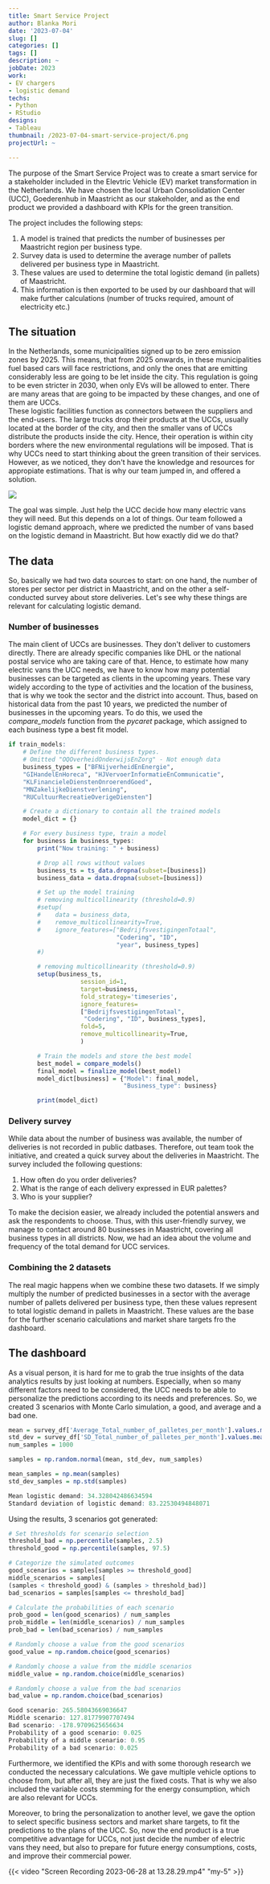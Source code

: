 ```yaml
---
title: Smart Service Project
author: Blanka Mori
date: '2023-07-04'
slug: []
categories: []
tags: []
description: ~
jobDate: 2023
work: 
- EV chargers
- logistic demand
techs: 
- Python
- RStudio
designs:
- Tableau
thumbnail: /2023-07-04-smart-service-project/6.png
projectUrl: ~

---
```


The purpose of the Smart Service Project was to create a smart service for a stakeholder included in the Elevtric Vehicle (EV) market transformation in the Netherlands. We have chosen the local Urban Consolidation Center (UCC), Goederenhub in Maastricht as our stakeholder, and as the end product we provided a dashboard with KPIs for the green transition.

The project includes the following steps:
1. A model is trained that predicts the number of businesses per Maastricht region per business type. 
2. Survey data is used to determine the average number of pallets delivered per business type in Maastricht.
3. These values are used to determine the total logistic demand (in pallets) of Maastricht.
4. This information is then exported to be used by our dashboard that will make further calculations (number of trucks required, amount of electricity etc.)

## The situation

In the Netherlands, some municipalities signed up to be zero emission zones by 2025. This means, that from 2025 onwards, in these municipalities fuel based cars will face restrictions, and only the ones that are emitting considerably less are going to be let inside the city. This regulation is going to be even stricter in 2030, when only EVs will be allowed to enter. There are many areas that are going to be impacted by these changes, and one of them are UCCs.   
These logistic facilities function as connectors between the suppliers and the end-users. The large trucks drop their products at the UCCs, usually located at the border of the city, and then the smaller vans of UCCs distribute the products inside the city. Hence, their operation is within city borders where the new environmental regulations will be imposed. That is why UCCs need to start thinking about the green transition of their services. However, as we noticed, they don't have the knowledge and resources for appropiate estimations. That is why our team jumped in, and offered a solution. 

![](ucc.gif)

The goal was simple. Just help the UCC decide how many electric vans they will need. But this depends on a lot of things. Our team followed a logistic demand approach, where we predicted the number of vans based on the logistic demand in Maastricht. But how exactly did we do that?

## The data

So, basically we had two data sources to start: on one hand, the number of stores per sector per district in Maastricht, and on the other a self-conducted survey about store deliveries. Let's see why these things are relevant for calculating logistic demand.

### Number of businesses

The main client of UCCs are businesses. They don't deliver to customers directly. There are already specific companies like DHL or the national postal service who are taking care of that. Hence, to estimate how many electric vans the UCC needs, we have to know how many potential businesses can be targeted as clients in the upcoming years. These vary widely according to the type of activities and the location of the business, that is why we took the sector and the district into account. Thus, based on historical data from the past 10 years, we predicted the number of businesses in the upcoming years. To do this, we used the *compare_models* function from the *pycaret* package, which assigned to each business type a best fit model. 


```r
if train_models:
    # Define the different business types.
    # Omitted "OQOverheidOnderwijsEnZorg" - Not enough data
    business_types = ["BFNijverheidEnEnergie",
    "GIHandelEnHoreca", "HJVervoerInformatieEnCommunicatie",
    "KLFinancieleDienstenOnroerendGoed",
    "MNZakelijkeDienstverlening",
    "RUCultuurRecreatieOverigeDiensten"]

    # Create a dictionary to contain all the trained models
    model_dict = {}

    # For every business type, train a model
    for business in business_types:
        print("Now training: " + business)

        # Drop all rows without values
        business_ts = ts_data.dropna(subset=[business])
        business_data = data.dropna(subset=[business])

        # Set up the model training
        # removing multicollinearity (threshold=0.9)
        #setup(
        #    data = business_data,
        #    remove_multicollinearity=True,
        #    ignore_features=["BedrijfsvestigingenTotaal",
                              "Codering", "ID",
                              "year", business_types]
        #)

        # removing multicollinearity (threshold=0.9)
        setup(business_ts,
                    session_id=1,
                    target=business,
                    fold_strategy='timeseries',
                    ignore_features=
                    ["BedrijfsvestigingenTotaal",
                     "Codering", "ID", business_types],
                    fold=5,
                    remove_multicollinearity=True,
                    )

        # Train the models and store the best model
        best_model = compare_models()
        final_model = finalize_model(best_model)
        model_dict[business] = {"Model": final_model,
                                "Business_type": business}

        print(model_dict)
```


### Delivery survey

While data about the number of business was available, the number of deliveries is not recorded in public datbases. Therefore, out team took the initiative, and created a quick survey about the deliveries in Maastricht. The survey included the following questions:  

  1. How often do you order deliveries?
  2. What is the range of each delivery expressed in EUR palettes?
  3. Who is your supplier?

To make the decision easier, we already included the potential answers  and ask the respondents to choose. Thus, with this user-friendly survey, we manage to contact around 80 businesses in Maastricht, covering all business types in all districts. Now, we had an idea about the volume and frequency of the total demand for UCC services. 

### Combining the 2 datasets

The real magic happens when we combine these two datasets. If we simply multiply the number of predicted businesses in a sector with the average number of pallets delivered per business type, then these values represent to total logistic demand in pallets in Maastricht. These values are the base for the further scenario calculations and market share targets fro the dashboard.


## The dashboard

As a visual person, it is hard for me to grab the true insights of the data analytics results by just looking at numbers. Especially, when so many different factors need to be considered, the UCC needs to be able to personalize the predictions according to its needs and preferences. So, we created 3 scenarios with Monte Carlo simulation, a good, and average and a bad one. 

 
```r
mean = survey_df['Average_Total_number_of_palletes_per_month'].values.mean()
std_dev = survey_df['SD_Total_number_of_palletes_per_month'].values.mean()
num_samples = 1000

samples = np.random.normal(mean, std_dev, num_samples)

mean_samples = np.mean(samples)
std_dev_samples = np.std(samples)

```

<script src="https://code.highcharts.com/highcharts.js"></script>
<script src="https://code.highcharts.com/modules/histogram-bellcurve.js"></script>
<script src="https://code.highcharts.com/modules/exporting.js"></script>
<script src="https://code.highcharts.com/modules/accessibility.js"></script>

<figure class="highcharts-figure">
    <div id="container"></div>
    <p class="highcharts-description">
    </p>
</figure>


<style>

.highcharts-figure,
.highcharts-data-table table {
    min-width: 310px;
    max-width: 800px;
    margin: 1em auto;
}

.highcharts-data-table table {
    font-family: Verdana, sans-serif;
    border-collapse: collapse;
    border: 1px solid #ebebeb;
    margin: 10px auto;
    text-align: center;
    width: 100%;
    max-width: 500px;
}

.highcharts-data-table caption {
    padding: 1em 0;
    font-size: 1.2em;
    color: #555;
}

.highcharts-data-table th {
    font-weight: 600;
    padding: 0.5em;
}

.highcharts-data-table td,
.highcharts-data-table th,
.highcharts-data-table caption {
    padding: 0.5em;
}

.highcharts-data-table thead tr,
.highcharts-data-table tr:nth-child(even) {
    background: #f8f8f8;
}

.highcharts-data-table tr:hover {
    background: #f1f7ff;
}

</style>



<script>

const data = [2.65570989e+01,  6.10410141e+01,  9.25569147e+01,  9.18188403e+01,
        1.03183980e+02, -3.43593751e+01,  1.01647354e+02, -1.09830565e+02,
        5.91137970e+01, -8.31642152e+01,  6.20398990e-02, -3.78696668e+01,
        2.35798408e+02,  6.14053532e+01,  1.71353236e+01,  1.21511980e+02,
        1.40214837e+02,  1.04864663e+02,  1.63104065e+02,  5.05227552e+01,
       -4.28747798e+01, -9.87763570e+01,  1.36981425e+02,  1.72183181e+02,
       -8.42765453e+00,  5.89251590e+01, -9.06201438e+01, -3.34259600e+01,
        1.33852282e+02,  2.40944360e+02, -5.59430580e+01, -1.30477208e+01,
        1.27858753e+02,  1.25207053e+02,  4.69081621e+01,  8.30808502e+01,
       -1.75395501e+01,  1.56941989e+02,  2.59718877e+01, -2.51560820e+01,
        8.04128249e+01,  9.95666535e+01,  4.89397868e+01,  6.93857188e+01,
       -2.02476089e+02, -6.62817729e+01, -2.00393513e+01, -1.07024838e+02,
        1.86290252e+02, -6.02665114e+01,  5.92311560e+01, -7.76589633e+01,
        7.12946947e+01, -6.29131386e+01, -7.47241986e+01,  1.65291993e+00,
        2.36730018e+01, -8.31621425e+00,  9.92867500e+01, -5.27211696e+01,
        1.62524519e+02, -1.93667379e+01,  1.50648098e+02,  1.38288734e+02,
        5.52215101e+01,  6.62772545e+01,  9.55541841e+01,  9.67416796e+01,
        4.85012440e+01, -4.57307531e+01, -5.33524508e+01,  1.18672417e+02,
       -3.14703747e+01, -6.38858126e+01,  6.00331111e+01, -4.11194044e+01,
        2.10640865e+01,  7.33208334e+01,  1.07523059e+02,  1.47243806e+01,
        1.27103544e+02,  4.57678189e+01,  2.40378190e+02,  3.62430801e+01,
        1.41749596e+02,  9.43274427e+01, -5.33797454e+01,  1.01847407e+01,
        2.74661745e+00,  9.71676928e+01,  1.95644506e+02,  7.66923467e+01,
       -1.43401591e+02, -2.96953917e+01,  1.25910690e+02, -1.08680853e+02,
        1.20911142e+02, -3.83224619e+01,  2.23213291e+02,  1.33893858e+02,
        8.07907532e+01,  6.60137404e+01,  5.56946476e+00,  1.40896466e+02,
        9.98928888e+01, -1.77490148e+01,  5.23260704e+01,  1.06067872e+02,
        8.20663359e+01,  1.55713889e+02, -8.28976317e+01, -1.03180336e+02,
        1.88549689e+02, -6.07167070e+01,  1.89388546e+02,  1.28701082e+02,
        5.63679502e+01, -1.80550516e+01,  3.65758530e+01, -3.00968243e+01,
        3.51261218e+01,  1.65899950e+02,  8.34878402e+01,  1.14517922e+02,
       -1.71783929e+01, -2.70613928e+01,  1.04720313e+00, -7.12852115e+01,
        1.55813461e+02, -2.91924429e+01,  1.39735966e+02, -3.05627836e+01,
        1.43631143e+02,  2.95958084e+01, -3.07078028e+01,  2.08899036e+02,
       -1.89967776e+01, -9.08260435e+01,  9.58868328e+01, -5.48915558e+00,
        4.01170394e+00, -7.06239942e+01, -4.38348155e+01, -2.36328317e+02,
        2.52722877e+01, -9.12826179e+01,  1.52353013e+02, -2.53001001e+01,
        1.21146347e+01,  1.42466767e+02,  7.19265220e+01,  6.19606199e+01,
        7.33194408e+01, -4.92410985e+01,  2.76263800e+02,  1.14467933e+02,
        1.11554396e+02,  1.20936423e+02,  3.67506124e+01,  8.98090358e+01,
        1.20376815e+02, -1.68874141e+02,  1.49822812e+02,  3.16216093e+01,
        1.14020977e+02,  1.19244066e+02, -2.13688745e+01, -7.11580058e+01,
        3.14536174e+01,  8.87980815e+01,  1.62615144e+02,  3.34331972e+01,
        3.39002539e+01, -6.15224459e+01,  4.39455944e+01, -1.21126818e+01,
        1.40042043e+02,  2.61753916e+01,  5.84759325e+01,  1.04972629e+01,
        5.68216394e+01,  1.37893590e+02,  2.79322553e+01,  5.42168746e+01,
        7.22792263e+01,  1.39583304e+02, -9.02260481e+01, -1.16304811e+01,
        3.06545108e+01, -1.68992782e+01,  2.36930404e+01,  4.68088593e+01,
        2.56728109e+02, -9.00359435e+01,  4.55765144e+00,  1.09174359e+02,
        2.56729455e+02,  1.04338571e+02,  2.17467384e+02, -3.82652182e+00,
        3.20124108e+01,  3.13348865e+01, -3.27109230e+01,  1.13521812e+02,
        2.15071196e+01, -6.04207260e+01, -6.52982517e+01,  6.89040394e+01,
        8.55745601e+00, -4.37916409e+01,  2.28174189e+01,  1.08211325e+02,
       -7.38968230e+01,  5.02737174e+01,  1.03177183e+02,  3.20985498e+01,
        1.01953072e+02,  4.87762889e+01, -1.13352762e+02,  1.31324806e+01,
        1.67958339e+02, -4.78250924e+01,  8.77938359e+01, -1.08907374e+02,
       -2.46652997e+00,  5.91783186e+01,  6.41222084e+01, -7.31960300e+01,
        5.58670007e+01, -3.18626451e+01,  4.30702307e+01, -2.33893750e+01,
       -9.86087951e+00, -8.99809532e+01,  4.62349568e+01,  4.20351382e+01,
        2.54330537e+01, -7.45551140e+01,  1.91384051e+02,  9.38917720e+01,
        3.89013493e+01, -3.74564507e+01, -6.97269604e+00,  1.34692143e+01,
        2.56588891e+01, -6.72258144e+01,  3.60814194e+01, -1.12371088e+02,
       -7.97815159e+01,  2.26770752e+02, -3.29103632e+01,  9.01816842e+01,
       -1.93726749e+01, -2.89050345e+01,  8.42219001e+01,  1.20398359e+02,
        1.14003209e+02,  6.11281642e+01,  8.07789754e+01,  4.27161277e+01,
       -9.90885279e+01,  1.22953720e+02, -8.29440789e+01,  1.37121105e+02,
        5.82714808e+01, -1.05912483e+02, -2.85979189e+01, -6.64440613e+01,
        1.50267486e+02, -1.70422206e+02, -7.43653199e+01, -4.22197927e+01,
        1.42234934e+02,  9.32770442e+01, -9.82280312e+01, -1.80840309e+02,
        2.38207545e+00,  2.31019667e+02, -6.92655383e+01, -1.63982431e+02,
        5.26658572e+01,  2.34569970e+01,  1.97862561e+01,  1.23304480e+02,
        1.17907248e+02,  1.44058277e+02,  1.64860250e+02,  7.06834834e+01,
       -3.85324666e+01,  1.30420034e+02, -2.91652070e+01,  1.53908130e+01,
        1.19764474e+02,  3.08541502e+01,  3.13304237e+01,  1.85896828e+02,
        4.65571302e+01,  9.07885357e+01,  5.18667132e+01,  1.21326626e+02,
        1.04988461e+02,  5.08531759e+01,  1.15167624e+02, -8.30318352e+01,
        3.17598942e+01, -2.43635233e+01,  1.21720449e+01, -2.28238960e+01,
        1.42978113e+02, -1.47885327e+01, -6.99951164e+00,  1.18879428e+02,
        4.23635996e+01,  3.87817266e+00, -3.49165516e+01,  1.15783966e+01,
        6.74984835e+01,  5.75805761e+01,  2.41282962e+01, -1.01027204e+01,
        1.07145955e+02,  5.63186615e+01, -9.52506644e+01,  5.76339717e+01,
        9.02389195e+01, -8.34643308e+01,  4.87037272e+01,  9.33414126e+01,
       -4.24146512e+01,  1.11773438e+02,  5.50451074e+01,  1.12488980e+01,
       -3.97906666e+00,  5.81645854e+00,  4.00820497e+01,  1.23176017e+01,
       -8.41301249e+01,  9.69852920e+01, -9.82914721e+01, -2.39269476e+01,
        1.20473285e+02, -9.86453425e+01,  4.91784090e-01,  4.55754295e+01,
       -9.79412770e+01, -2.47159412e+01,  6.40578244e+01,  1.17600053e+02,
        5.42496692e+01, -3.12970907e+00, -5.92872232e-01,  1.49464570e+02,
        5.37945515e+01,  5.23903564e+00,  3.03249602e+01, -1.04156308e+02,
        4.22677425e+01, -2.12006476e+01, -1.24045975e+02,  9.80090921e+01,
        4.43835986e+01,  1.36794704e+02,  9.62062680e+01, -2.34441049e+01,
       -1.26107485e+02,  1.64087515e+02,  8.06126880e+00,  4.37933123e+01,
       -2.39863696e+01, -4.99149610e+01,  8.63803219e+01, -1.12760658e+02,
        1.24512034e+02,  5.05070534e+01,  2.79312277e+02,  3.25680051e+01,
       -6.04122095e+01,  1.94397226e+01, -7.99099821e+00,  1.17465841e+02,
        6.26459028e+01,  8.86676709e+00,  6.08478965e+01,  1.14160776e+02,
        1.35673451e+02,  1.99222641e+02, -1.18073343e+02,  6.41224600e-01,
        1.39629015e+02, -5.58502437e+00,  4.89940738e+01,  1.74974770e+02,
        7.22845132e+01,  4.64316626e+01,  7.80137159e+00,  7.04061560e+01,
       -7.24936202e+01, -1.28790370e+01,  3.85624682e+01,  9.74108456e+01,
        1.25824545e+02,  1.57834501e+02,  3.95085068e+01,  2.57246168e+01,
        1.56347487e+02, -2.84113041e+01, -1.91981015e+01,  2.37863364e+01,
        3.87273378e+01,  1.85505318e+02,  5.66885940e+00,  3.71583771e+01,
        1.06140469e+02,  4.38859789e+01,  1.04572609e+01,  7.21727456e+01,
        2.09959340e+02,  4.05895111e+01,  4.38706289e+01,  1.05249957e+02,
        1.50248741e+02,  9.70303189e+01,  6.99276589e+01, -5.26056621e+00,
        2.34264811e+01,  7.66798982e+01,  6.53232382e+01,  7.07986603e+01,
        5.94026449e+01, -2.77017310e+01,  1.87174260e+02,  1.25630873e+02,
        6.75424185e+01,  3.10094945e+01,  6.94619432e+01, -6.52797899e+01,
        3.87383042e+01, -1.16658573e+01,  5.99722892e+01,  1.38134263e+02,
        4.95616348e+01, -1.39739328e+02,  6.81958393e+00, -1.00779202e+02,
        6.51038304e+01,  1.27600630e+02, -9.96043923e+01, -1.20130034e+02,
       -3.68594605e+01, -7.56162471e+01, -1.42745287e+01,  1.62301416e+01,
       -2.01783194e+00, -5.23751225e+01,  5.18889991e+01, -1.03257052e+02,
        1.26964288e+02,  2.29571023e+01,  5.24748157e+01,  3.34488671e+01,
       -8.93687824e+01, -1.45336584e+02, -2.02607416e+01, -3.97496426e+01,
        3.81103484e+01, -7.84020880e+00,  1.29459457e+02, -1.83784938e+02,
        1.19230887e+02,  4.67012367e+01, -8.28677326e+01,  2.03123771e+01,
       -2.91183750e+01,  5.67513222e+01,  7.41187406e+00, -1.59484218e+01,
       -5.09676347e+01,  6.67398013e+01,  1.79822745e+01, -1.98717224e+01,
       -4.10280182e+01,  1.97963656e+02,  1.30078047e+01,  2.73152544e+00,
        4.93264046e+01,  7.16778130e+01,  2.13042511e+02, -8.80716371e+01,
        9.44078449e+01,  6.45455017e+01,  8.57452794e+01, -1.17273934e+01,
       -2.04614022e+01,  2.77277979e+01, -1.57024551e+01,  4.04161543e+01,
        8.10259185e+01,  4.19185144e+01,  1.36270391e+02,  1.43816901e+02,
        9.82615114e+01,  1.73810123e+02,  1.17145089e+02,  1.90017244e+02,
        1.19731734e+02,  2.05828409e+02,  5.48606506e+01,  1.06926927e+02,
        9.51287121e+01,  1.51072979e+02,  3.95039169e+01,  1.56351851e+02,
        1.60496546e+02, -1.17441571e+02,  6.35640669e+01,  9.46626515e+01,
       -7.37763618e+01, -9.95160431e+00,  5.97813983e+01,  1.60191522e+02,
        2.12196952e+01, -7.89711993e+00,  8.17687677e+01, -6.75215900e-01,
        5.75972525e+01, -2.35342381e+01, -7.96092598e+01, -1.42712759e+01,
       -1.83576779e+01,  2.30629481e+01,  1.52517461e+02, -5.86534170e+01,
        1.20050908e+02, -3.46742991e+00,  2.96605957e+01, -1.16131223e+02,
        1.37468337e+02,  9.63384651e+01,  1.56818018e+02,  5.99732485e+01,
        9.84615657e+01,  2.16464881e+01,  9.02642310e+01, -7.46752891e+01,
        1.44244954e+02, -2.69269222e+01, -8.00555926e+01,  5.58603475e+00,
       -4.01033486e+00,  1.31578557e+02,  9.44522221e+00, -4.37044983e+00,
        2.92827630e+00,  1.03013639e+02,  9.90118117e+00,  4.71099264e+00,
       -6.10177580e+01, -1.69555542e+02,  5.11568430e+01, -4.46066719e+01,
        1.59948893e+02,  6.02772512e+01,  1.03052090e+02,  1.69637628e+02,
       -1.34560457e+02,  1.03355699e+02,  1.23912882e+02, -4.47136239e+01,
        2.25006961e+02, -8.66856744e+01,  2.38509783e+02, -5.78422673e+01,
        7.76336840e+01, -3.33359708e+01,  1.09783363e+02,  6.69089782e+01,
       -9.90321543e+01, -8.93332710e+01,  1.02206479e+02,  1.32070879e+02,
       -6.16071094e+01, -1.82204973e+01, -4.09219740e+01,  3.68039198e+01,
       -1.24876541e+02,  1.25128201e+02, -3.77760348e+01, -2.53676487e+01,
       -6.07373780e+01,  3.65107774e+01,  1.44318090e+01,  4.22679741e+01,
       -1.00500597e+02,  1.83385013e+02,  5.93628661e+01,  8.58813021e+01,
       -3.60939264e+01,  6.93822630e+01,  3.20774038e+01,  6.21526910e+00,
        1.27882425e+01, -2.56631041e+01,  5.71887700e+01, -4.57997565e+00,
       -1.05433773e+02, -1.25557448e+01, -4.20356526e+01,  2.09188229e+02,
        1.31020491e+02,  6.84717060e+01,  7.19204605e+01,  4.74554988e+01,
        1.62483103e+02, -5.86953193e+01, -2.58809850e+00,  7.14948532e+01,
        1.86374283e+01,  9.44769122e+01, -7.41823978e+01,  4.14246893e+01,
        2.14721850e+01, -1.17438661e+02,  1.35662322e+02,  9.18600696e+01,
        5.69225070e+01,  1.53920427e+02,  8.70574175e+00, -5.19200073e+01,
       -1.31036746e+02, -3.61526462e+01,  8.58096780e+01,  9.91989861e+01,
        1.05348714e+02, -2.46043017e+01,  3.26511254e+01,  1.70598271e+01,
        1.29453886e+02,  5.41166200e+01,  1.24013960e+02,  1.62395428e+02,
       -4.99032827e+01,  3.52232900e+01, -4.62684329e+01,  1.33506394e+02,
        8.66957466e+01, -2.59537569e+01,  2.91432222e+01,  1.66513756e+01,
        2.52956164e+02,  3.24288189e+01,  5.36335882e+01, -9.12104848e+01,
       -1.65864320e+01, -1.64492843e+02,  2.10561303e-01,  1.65055714e+02,
       -1.70823184e+01, -7.03785198e+01, -1.13592108e+02,  4.47397023e+01,
       -1.06943244e+02,  1.09823400e+02,  1.75854367e+02, -3.54539767e+01,
        7.27358904e+01,  1.07106127e+01, -3.88281346e+01,  6.88427811e+01,
        3.88468590e+01,  1.29479502e+02, -7.60552894e+01,  1.08197660e+02,
        5.85912395e+01, -6.51892037e+01,  2.29784532e+02,  2.39160325e+02,
       -1.48132682e+01,  3.59451669e+01, -8.97388139e+00,  4.44394044e+01,
        4.86063251e+01,  6.14412834e+01,  7.99306984e+01,  7.30834073e+01,
       -4.41269407e+01,  1.82787615e+02, -8.99339582e+01, -1.08455584e+02,
       -7.63874548e+01,  1.61472443e+02,  9.21000929e+01,  8.29127622e+01,
        4.36624559e+01,  1.29169760e+02,  1.20329907e+02,  2.48979821e+01,
        5.44775443e+01,  5.75523353e+01,  2.56702798e+02,  1.05540557e+02,
        6.24915807e+01,  7.65171740e+01,  6.83918174e+01,  2.37066267e+02,
       -5.46666220e+01,  2.06589911e+01, -5.03904472e+01, -5.18092666e+01,
        1.03235283e+02,  6.26145491e+01,  1.36500338e+01,  1.53844424e+01,
        8.34092629e+01, -6.54947887e+01,  2.93741875e+01,  1.14922313e+02,
        1.65923112e+02,  1.06580707e+02, -7.70422283e+00, -1.41535588e+00,
        2.08491281e+02,  2.74997619e+01, -4.11169135e+01,  1.05225397e+02,
        2.46868362e+00,  5.15637957e+01,  2.81659988e+02,  2.26453439e+01,
       -8.01709074e+01,  1.65797291e+01, -4.37483618e+01,  2.86289271e+01,
       -1.97042050e+01,  5.48723284e+01,  9.43615234e+01,  4.42566930e+01,
        8.70418825e+00, -5.17181941e+01,  4.14944731e+01,  3.98674225e+01,
        7.29284461e+01,  6.99433859e+01, -4.39811968e+01, -1.11688897e+02,
        3.89440678e+01, -9.87408697e+00, -1.08159154e+02,  9.21761437e+01,
       -1.17438868e+02,  6.87012889e+00, -1.75548889e+02, -7.37942904e+01,
       -8.94405534e+01, -4.58297947e+01, -1.21665922e+02, -7.46582347e+01,
        1.25750026e+01,  7.44234953e+01, -1.17586739e+02, -5.15471215e+01,
        3.94014169e+01, -8.33121338e+01, -3.46860862e+00, -2.13301684e+01,
       -1.03556995e+02,  1.23094959e+02,  6.69152312e+01,  2.35867769e+00,
       -2.44636685e+01,  1.75600698e+01, -1.55397399e+02,  2.93275807e+01,
       -7.96162442e+00, -3.66333166e+01,  8.61381503e+01,  1.47225141e+02,
        1.22883774e+02, -2.84701652e+01,  1.08999774e+02,  9.75065596e+01,
        2.39921350e+01, -4.36788074e+01, -4.04644215e+00,  4.10261380e+01,
        8.01967164e+01, -9.06798766e+01,  1.22991659e+02,  1.81893413e+00,
       -3.63584912e+01,  2.10755153e+02, -4.01169638e+01,  6.00280028e+01,
        9.63624008e+01,  1.04170993e+02, -5.78600957e+00, -1.79889069e+02,
        5.70584120e+01,  8.20293663e+01,  4.74035952e+01,  1.34648347e+02,
        4.94321253e+01,  1.53884830e+02,  2.18218838e+02, -3.56265390e+01,
        1.31632113e+02,  2.58547391e+01,  1.08223637e+02, -2.15832835e+01,
       -8.29521681e+00,  5.12521121e+01, -8.37288358e+01,  2.51176147e+01,
        6.12114147e+00,  2.95783793e+01,  1.64330372e+02,  1.49063871e+02,
        1.09517556e+02,  5.90934197e+01,  2.07922238e+01,  5.79736942e+01,
       -9.36283224e+00,  2.00913017e+01,  1.73003176e+02, -8.69375183e+00,
       -2.11666845e+02,  7.54706585e+01,  1.30994769e+02, -4.75552521e+01,
        2.09163238e+01, -1.68127559e+02,  3.47795942e+01,  2.97620634e+00,
       -1.47587773e+02,  7.54950044e+01,  6.01539124e+01,  1.29821330e+02,
        1.48392870e+02, -1.52004388e+02,  1.97363392e+02,  9.37168963e+01,
        7.37146665e+01, -2.36286267e+00,  6.43197494e+01,  1.93980227e+01,
       -8.22141196e+01, -2.45107443e+01, -1.92435659e+01,  1.78795778e+01,
        1.34328498e+02,  5.58067804e+01, -8.73907778e+01,  1.11497986e+02,
       -5.51534638e+01,  2.51460090e+01, -2.42217782e+02,  4.85805715e+01,
       -4.32071384e+01,  7.66617039e+01,  5.05801954e+01, -2.38804565e+01,
        1.33604838e+02,  4.12551787e+01,  5.81700757e+00,  1.63448394e+02,
        1.76588467e+02, -2.32280978e+01, -1.41639128e+01, -2.28145639e+02,
       -3.68100759e+01,  1.70954684e+02,  2.21155480e+02,  8.01136503e+00,
       -1.95194271e+01,  1.89562118e+01,  1.49750822e+02,  7.99508475e+01,
        2.12582375e+00,  2.40574641e+01, -2.37109876e+00, -4.75727373e+01,
       -5.97350211e+01,  1.40287163e+02,  6.94057294e+01,  6.63497928e+01,
        3.29377955e+01,  2.22177094e+01,  1.80668700e+02,  1.68983044e+02,
        1.75334134e+02, -7.69446663e+01,  3.32000579e+01,  9.82490678e+00,
        1.13355619e+02,  1.26325466e+01, -2.24823282e+01,  1.43169713e+02,
       -2.41081214e+00, -2.59645271e+01, -8.86398339e+01,  2.87674690e+01,
       -2.33257925e-01,  1.81713608e+02,  9.54852505e+01,  1.03270359e+01,
       -5.59740821e+01, -7.41813257e+01,  6.26476440e+01,  1.09734472e+02,
        1.15374026e+02,  1.43911103e+00,  3.43007198e+00,  1.42749409e+02,
       -1.17834877e+02,  4.50981004e+01,  1.55007672e+02, -1.06727780e+02,
       -7.81503671e+01, -1.58119586e+01,  6.69935488e+01, -9.21300465e+01,
        5.18005523e+01, -7.26224552e+01, -1.61809344e+01,  1.08041411e+02,
       -6.61868012e-01,  1.21621866e+02, -6.24351405e+00,  3.51003345e+01,
       -4.69424723e+01,  2.94840401e+01,  5.11175631e+01,  2.40347529e+01,
       -2.35719505e+00,  8.06680136e+01,  5.61032271e+01,  3.29785969e+01,
        1.39954571e+02,  9.60815468e+00, -6.10199134e+01,  2.73242348e+01,
        2.08242079e+02,  7.76652738e+01,  2.04447132e+01,  1.31653702e+01,
        1.85302451e+02, -2.88810499e+01,  1.35409816e+02, -4.68340795e+00,
        4.21267474e+01, -1.69226198e+01,  6.59442369e+01, -3.25425135e+01,
       -9.71643598e+00,  6.78770382e+01, -6.92221512e+01,  1.95533708e+02,
        1.42101977e+01,  2.94967456e+01,  3.10793694e+01, -1.64148421e+01,
        2.13534998e+01,  8.02896196e+01,  1.81179535e+02,  1.73893797e+02,
        1.10884814e+02,  9.01899892e+01, -1.22806456e+02, -4.02378352e+01,
        9.89287833e+01,  2.20802518e+01,  7.46395630e+01,  4.50846135e+01,
        1.34905548e+02,  1.03050409e+02, -4.79505194e+01,  1.00980797e+02,
        4.14599781e+01,  1.44660030e+02,  2.14324572e+02, -6.31975310e+01,
        6.95674442e+01, -7.62611680e+01,  1.26171590e+02,  1.00663031e+02,
       -3.55493211e+01,  4.38738403e+01,  8.88475030e+00,  1.26912893e+02,
        3.39862489e+01,  9.72243142e+01,  5.82357297e+01,  2.59361703e+01,
        8.36467914e+01, -1.88593014e+01, -5.05583081e+01, -1.19082480e+02,
       -6.77905405e+01,  9.96544056e+01,  1.60538678e+02, -3.99600962e+01];

Highcharts.chart('container', {
    title: {
        text: ' Monte Carlo simulation'
    },

    xAxis: [{
        title: { text: 'Logistic Demand' },
        alignTicks: false
    }, {
        title: { text: 'Histogram' },
        alignTicks: false,
        opposite: true
    }],

    yAxis: [{
        title: { text: 'Probability' }
    }, {
        title: { text: 'Histogram' },
        opposite: true
    }],

    plotOptions: {
        histogram: {
            accessibility: {
                point: {
                    valueDescriptionFormat: '{index}. {point.x:.3f} to {point.x2:.3f}, {point.y}.'
                }
            }
        }
    },

    series: [{
        name: 'Histogram',
        type: 'histogram',
        xAxis: 1,
        yAxis: 1,
        baseSeries: 's1',
        zIndex: -1
    }, {
        name: 'Data',
        type: 'scatter',
        data: data,
        id: 's1',
        marker: {
            radius: 1.5
        }
    }]
});

</script>

```r
Mean logistic demand: 34.328042486634594
Standard deviation of logistic demand: 83.22530494848071
```

Using the results, 3 scenarios got generated:

```r
# Set thresholds for scenario selection
threshold_bad = np.percentile(samples, 2.5)
threshold_good = np.percentile(samples, 97.5)

# Categorize the simulated outcomes
good_scenarios = samples[samples >= threshold_good]
middle_scenarios = samples[
(samples < threshold_good) & (samples > threshold_bad)]
bad_scenarios = samples[samples <= threshold_bad]

# Calculate the probabilities of each scenario
prob_good = len(good_scenarios) / num_samples
prob_middle = len(middle_scenarios) / num_samples
prob_bad = len(bad_scenarios) / num_samples

# Randomly choose a value from the good scenarios
good_value = np.random.choice(good_scenarios)

# Randomly choose a value from the middle scenarios
middle_value = np.random.choice(middle_scenarios)

# Randomly choose a value from the bad scenarios
bad_value = np.random.choice(bad_scenarios)
```

```r
Good scenario: 265.58043669036647
Middle scenario: 127.81779907707494
Bad scenario: -178.9709625656634
Probability of a good scenario: 0.025
Probability of a middle scenario: 0.95
Probability of a bad scenario: 0.025
``` 
 
Furthermore, we identified the KPIs and with some thorough research we conducted the necessary calculations. We gave multiple vehicle options to choose from, but after all, they are just the fixed costs. That is why we also included the variable costs stemming for the energy consumption, which are also relevant for UCCs.

Moreover, to bring the personalization to another level, we gave the option to select specific business sectors and market share targets, to fit the predictions to the plans of the UCC. So, now the end product is a true competitive advantage for UCCs, not just decide the number of electric vans they need, but also to prepare for future energy consumptions, costs, and improve their commercial power.


{{< video "Screen Recording 2023-06-28 at 13.28.29.mp4" "my-5" >}}








